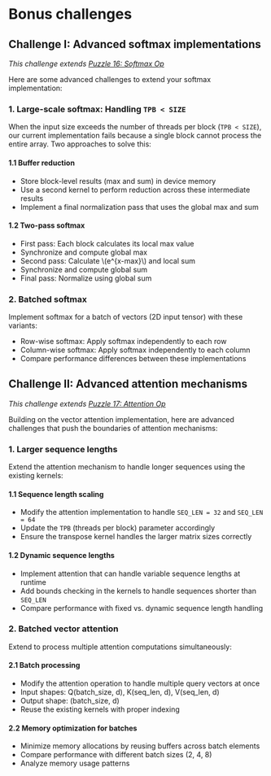 # Bonus challenges

## Challenge I: Advanced softmax implementations

*This challenge extends [Puzzle 16: Softmax Op](../puzzle_16/puzzle_16.md)*

Here are some advanced challenges to extend your softmax implementation:

### 1. Large-scale softmax: Handling `TPB < SIZE`

When the input size exceeds the number of threads per block (`TPB < SIZE`), our current implementation fails because a single block cannot process the entire array. Two approaches to solve this:

#### 1.1 Buffer reduction

- Store block-level results (max and sum) in device memory
- Use a second kernel to perform reduction across these intermediate results
- Implement a final normalization pass that uses the global max and sum

#### 1.2 Two-pass softmax

- First pass: Each block calculates its local max value
- Synchronize and compute global max
- Second pass: Calculate \\(e^{x-max}\\) and local sum
- Synchronize and compute global sum
- Final pass: Normalize using global sum

### 2. Batched softmax

Implement softmax for a batch of vectors (2D input tensor) with these variants:
- Row-wise softmax: Apply softmax independently to each row
- Column-wise softmax: Apply softmax independently to each column
- Compare performance differences between these implementations

## Challenge II: Advanced attention mechanisms

*This challenge extends [Puzzle 17: Attention Op](../puzzle_17/puzzle_17.md)*

Building on the vector attention implementation, here are advanced challenges that push the boundaries of attention mechanisms:

### 1. Larger sequence lengths

Extend the attention mechanism to handle longer sequences using the existing kernels:

#### 1.1 Sequence length scaling
- Modify the attention implementation to handle `SEQ_LEN = 32` and `SEQ_LEN = 64`
- Update the `TPB` (threads per block) parameter accordingly
- Ensure the transpose kernel handles the larger matrix sizes correctly

#### 1.2 Dynamic sequence lengths
- Implement attention that can handle variable sequence lengths at runtime
- Add bounds checking in the kernels to handle sequences shorter than `SEQ_LEN`
- Compare performance with fixed vs. dynamic sequence length handling

### 2. Batched vector attention

Extend to process multiple attention computations simultaneously:

#### 2.1 Batch processing

- Modify the attention operation to handle multiple query vectors at once
- Input shapes: Q(batch_size, d), K(seq_len, d), V(seq_len, d)
- Output shape: (batch_size, d)
- Reuse the existing kernels with proper indexing

#### 2.2 Memory optimization for batches
- Minimize memory allocations by reusing buffers across batch elements
- Compare performance with different batch sizes (2, 4, 8)
- Analyze memory usage patterns
